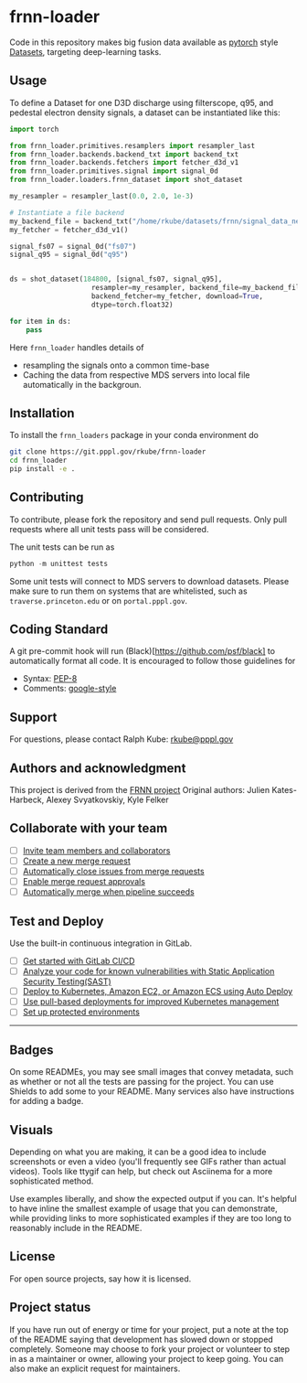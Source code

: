 # frnn-loader

Code in this repository makes big fusion data available as [pytorch](https://pytorch.org/) style
[Datasets](https://pytorch.org/tutorials/beginner/basics/data_tutorial.html), targeting deep-learning
tasks.

## Usage

To define a Dataset for one D3D discharge using filterscope, q95, and pedestal electron density signals, a dataset can be instantiated like this:

```python
import torch

from frnn_loader.primitives.resamplers import resampler_last
from frnn_loader.backends.backend_txt import backend_txt
from frnn_loader.backends.fetchers import fetcher_d3d_v1
from frnn_loader.primitives.signal import signal_0d
from frnn_loader.loaders.frnn_dataset import shot_dataset

my_resampler = resampler_last(0.0, 2.0, 1e-3)

# Instantiate a file backend
my_backend_file = backend_txt("/home/rkube/datasets/frnn/signal_data_new_2021/")
my_fetcher = fetcher_d3d_v1()

signal_fs07 = signal_0d("fs07")
signal_q95 = signal_0d("q95")


ds = shot_dataset(184800, [signal_fs07, signal_q95], 
                    resampler=my_resampler, backend_file=my_backend_file, 
                    backend_fetcher=my_fetcher, download=True,
                    dtype=torch.float32)

for item in ds:
    pass
```

Here `frnn_loader` handles details of 
* resampling the signals onto a common time-base
* Caching the data from respective MDS servers into local file automatically in the backgroun.

## Installation
To install the `frnn_loaders` package in your conda environment do

```bash
git clone https://git.pppl.gov/rkube/frnn-loader
cd frnn_loader
pip install -e .
```


## Contributing
To contribute, please fork the repository and send pull requests. Only pull requests where all unit
tests pass will be considered.

The unit tests can be run as
```python
python -m unittest tests
```

Some unit tests will connect to MDS servers to download datasets. Please make sure to run them
on systems that are whitelisted, such as `traverse.princeton.edu` or on `portal.pppl.gov`.

## Coding Standard

A git pre-commit hook will run (Black)[https://github.com/psf/black] to automatically format all code.
It is encouraged to follow those guidelines for
* Syntax: [PEP-8](https://peps.python.org/pep-0008/)
* Comments: [google-style](https://sphinxcontrib-napoleon.readthedocs.io/en/latest/example_google.html)


## Support
For questions, please contact Ralph Kube: rkube@pppl.gov


## Authors and acknowledgment
This project is derived from the [FRNN project](https://github.com/PPPLDeepLearning/plasma-python)
Original authors: Julien Kates-Harbeck, Alexey Svyatkovskiy, Kyle Felker


## Collaborate with your team

- [ ] [Invite team members and collaborators](https://docs.gitlab.com/ee/user/project/members/)
- [ ] [Create a new merge request](https://docs.gitlab.com/ee/user/project/merge_requests/creating_merge_requests.html)
- [ ] [Automatically close issues from merge requests](https://docs.gitlab.com/ee/user/project/issues/managing_issues.html#closing-issues-automatically)
- [ ] [Enable merge request approvals](https://docs.gitlab.com/ee/user/project/merge_requests/approvals/)
- [ ] [Automatically merge when pipeline succeeds](https://docs.gitlab.com/ee/user/project/merge_requests/merge_when_pipeline_succeeds.html)

## Test and Deploy

Use the built-in continuous integration in GitLab.

- [ ] [Get started with GitLab CI/CD](https://docs.gitlab.com/ee/ci/quick_start/index.html)
- [ ] [Analyze your code for known vulnerabilities with Static Application Security Testing(SAST)](https://docs.gitlab.com/ee/user/application_security/sast/)
- [ ] [Deploy to Kubernetes, Amazon EC2, or Amazon ECS using Auto Deploy](https://docs.gitlab.com/ee/topics/autodevops/requirements.html)
- [ ] [Use pull-based deployments for improved Kubernetes management](https://docs.gitlab.com/ee/user/clusters/agent/)
- [ ] [Set up protected environments](https://docs.gitlab.com/ee/ci/environments/protected_environments.html)

***



## Badges
On some READMEs, you may see small images that convey metadata, such as whether or not all the tests are passing for the project. You can use Shields to add some to your README. Many services also have instructions for adding a badge.

## Visuals
Depending on what you are making, it can be a good idea to include screenshots or even a video (you'll frequently see GIFs rather than actual videos). Tools like ttygif can help, but check out Asciinema for a more sophisticated method.



Use examples liberally, and show the expected output if you can. It's helpful to have inline the smallest example of usage that you can demonstrate, while providing links to more sophisticated examples if they are too long to reasonably include in the README.







## License
For open source projects, say how it is licensed.

## Project status
If you have run out of energy or time for your project, put a note at the top of the README saying that development has slowed down or stopped completely. Someone may choose to fork your project or volunteer to step in as a maintainer or owner, allowing your project to keep going. You can also make an explicit request for maintainers.




